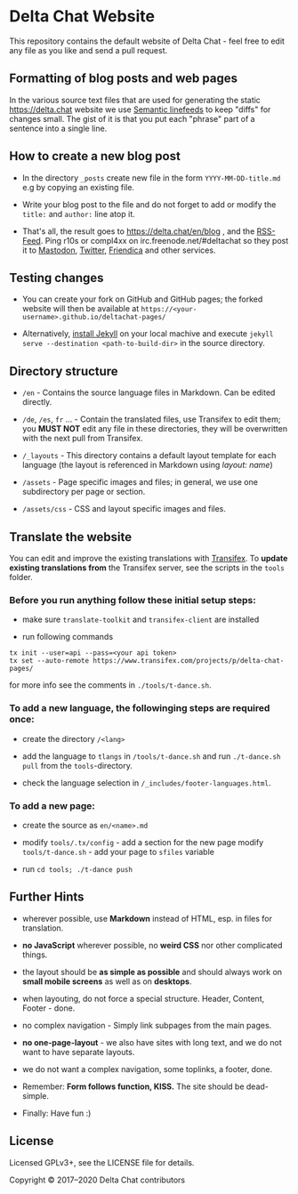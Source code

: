 Delta Chat Website
================================================================================

This repository contains the default website of Delta Chat -
feel free to edit any file as you like and send a pull request.

Formatting of blog posts and web pages
--------------------------------------

In the various source text files that are used 
for generating the static https://delta.chat website 
we use [Semantic linefeeds](http://rhodesmill.org/brandon/2012/one-sentence-per-line/)
to keep "diffs" for changes small. The gist of it is
that you put each "phrase" part of a sentence into a single line.


How to create a new blog post
--------------------------------------------------------------------------------

- In the directory `_posts` create new file in the form `YYYY-MM-DD-title.md` 
  e.g by copying an existing file.

- Write your blog post to the file and do not forget 
  to add or modify the `title:` and `author:` line atop it.

- That's all, the result goes to https://delta.chat/en/blog , and the
  [RSS-Feed](https://delta.chat/feed.xml). Ping r10s or compl4xx on
  irc.freenode.net/#deltachat so they post it to
  [Mastodon](https://chaos.social/@delta),
  [Twitter](https://twitter.com/delta_chat),
  [Friendica](https://ennibook.de/profile/delta_chat) and other services.


Testing changes
--------------------------------------------------------------------------------

- You can create your fork on GitHub and GitHub pages; 
  the forked website will then be available at 
  `https://<your-username>.github.io/deltachat-pages/`

- Alternatively, [install Jekyll](https://jekyllrb.com/docs/installation/) 
  on your local machive 
  and execute `jekyll serve --destination <path-to-build-dir>` 
  in the source directory.


Directory structure
--------------------------------------------------------------------------------

- `/en` - Contains the source language files in Markdown. Can be edited directly.

- `/de`, `/es`, `fr` … - Contain the translated files, use Transifex to edit them;
  you **MUST NOT** edit any file in these directories,
  they will be overwritten with the next pull from Transifex.

- `/_layouts` - This directory contains a default layout template 
  for each language (the layout is referenced in Markdown using _layout: name_)

- `/assets` - Page specific images and files; 
  in general, we use one subdirectory per page or section.

- `/assets/css` - CSS and layout specific images and files.


Translate the website
--------------------------------------------------------------------------------

You can edit and improve the existing translations 
with [Transifex](https://www.transifex.com/delta-chat/delta-chat-pages/). 
To **update existing translations from** the Transifex server, 
see the scripts in the `tools` folder.

### Before you run anything follow these initial setup steps:

- make sure `translate-toolkit` and `transifex-client` are installed

- run following commands
```
tx init --user=api --pass=<your api token>
tx set --auto-remote https://www.transifex.com/projects/p/delta-chat-pages/
```
for more info see the comments in `./tools/t-dance.sh`.

### To **add a new language**, the followinging steps are required once:

- create the directory `/<lang>`

- add the language to `tlangs` in `/tools/t-dance.sh` 
  and run `./t-dance.sh pull` from the `tools`-directory.

- check the language selection in `/_includes/footer-languages.html`.

### To **add a new page**:

- create the source as `en/<name>.md`

- modify `tools/.tx/config` - add a section for the new page
  modify `tools/t-dance.sh` - add your page to `sfiles` variable

- run `cd tools; ./t-dance push`


Further Hints
--------------------------------------------------------------------------------

- wherever possible, use **Markdown** instead of HTML, 
  esp. in files for translation.

- **no JavaScript** wherever possible, 
  no **weird CSS** nor other complicated things.

- the layout should be **as simple as possible** 
  and should always work on **small mobile screens** as well as on **desktops**.

- when layouting, do not force a special structure. Header, Content, Footer - done.

- no complex navigation - Simply link subpages from the main pages.

- **no one-page-layout** - we also have sites with long text, 
  and we do not want to have separate layouts.

- we do not want a complex navigation, some toplinks, a footer, done.

- Remember: **Form follows function, KISS.** The site should be dead-simple.

- Finally: Have fun :)


License
--------------------------------------------------------------------------------

Licensed GPLv3+, see the LICENSE file for details.

Copyright © 2017–2020 Delta Chat contributors

